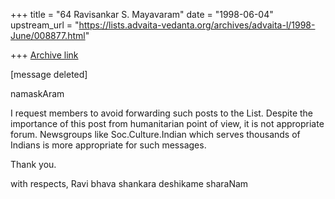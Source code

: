 +++
title = "64 Ravisankar S. Mayavaram"
date = "1998-06-04"
upstream_url = "https://lists.advaita-vedanta.org/archives/advaita-l/1998-June/008877.html"

+++
[Archive link](https://lists.advaita-vedanta.org/archives/advaita-l/1998-June/008877.html)

[message deleted]

namaskAram

I request members to avoid forwarding such posts to the List. Despite the
importance of this post from humanitarian point of view, it is not
appropriate forum. Newsgroups like Soc.Culture.Indian which serves
thousands of Indians is more appropriate for such messages.

Thank you.

with respects,
Ravi
bhava shankara deshikame sharaNam

